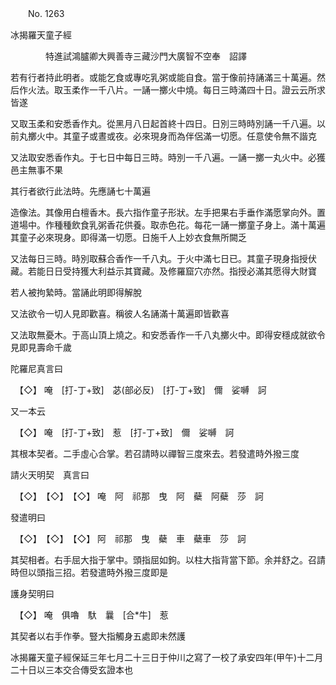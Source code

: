 ﻿　　No. 1263

冰揭羅天童子經

　　　　特進試鴻臚卿大興善寺三藏沙門大廣智不空奉　詔譯


若有行者持此明者。或能乞食或專吃乳粥或能自食。當于像前持誦滿三十萬遍。然后作火法。取玉柔作一千八片。一誦一擲火中燒。每日三時滿四十日。證云云所求皆遂

又取玉柔和安悉香作丸。從黑月八日起首終十四日。日別三時時別誦一千八遍。以前丸擲火中。其童子或晝或夜。必來現身而為伴侶滿一切愿。任意使令無不諧克

又法取安悉香作丸。于七日中每日三時。時別一千八遍。一誦一擲一丸火中。必獲邑主無事不果

其行者欲行此法時。先應誦七十萬遍

造像法。其像用白檀香木。長六指作童子形狀。左手把果右手垂作滿愿掌向外。置道場中。作種種飲食乳粥香花供養。取赤色花。每花一誦一擲童子身上。滿十萬遍其童子必來現身。即得滿一切愿。日施千人上妙衣食無所闕乏

又法每日三時。時別取蘇合香作一千八丸。于火中滿七日已。其童子現身指授伏藏。若能日日受持獲大利益示其寶藏。及修羅窟穴亦然。指授必滿其愿得大財寶

若人被拘縶時。當誦此明即得解脫

又法欲令一切人見即歡喜。稱彼人名誦滿十萬遍即皆歡喜

又法取無憂木。于高山頂上燒之。和安悉香作一千八丸擲火中。即得安穩成就欲令見即見壽命千歲

陀羅尼真言曰


　【◇】
唵　[打-丁+致]　苾(部必反)　[打-丁+致]　儞　娑嚩　訶

又一本云


　【◇】
唵　[打-丁+致]　惹　[打-丁+致]　儞　娑嚩　訶

其根本契者。二手虛心合掌。若召請時以禪智三度來去。若發遣時外撥三度

請火天明契　真言曰


　【◇】　【◇】　【◇】
唵　阿　祁那　曳　阿　蘗　阿蘗　莎　訶

發遣明曰


　【◇】　【◇】　【◇】
阿　祁那　曳　蘗　車　蘗車　莎　訶

其契相者。右手屈大指于掌中。頭指屈如鉤。以柱大指背當下節。余并舒之。召請時但以頭指三招。若發遣時外撥三度即是

護身契明曰


　【◇】
唵　俱嚕　馱　曩　[合*牛]　惹

其契者以右手作拳。豎大指觸身五處即未然護

冰揭羅天童子經保延三年七月二十三日于仲川之寫了一校了承安四年(甲午)十二月二十日以三本交合傳受玄證本也
